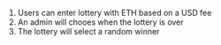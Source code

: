 1. Users can enter lottery with ETH based on a USD fee
2. An admin will chooes when the lottery is over
3. The lottery will select a random winner